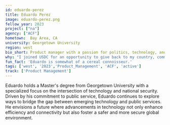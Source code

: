 ```yaml
---
id: eduardo-perez
title: Eduardo Perez
image: eduardo-perez.png
fellow_year: 2023
project: ["na"]
agency: ["ACF"]
hometown:  Bay Area, CA
university: Georgetown University
region: west
bio_short: Product manager with a passion for politics, technology, and security 
why: "I joined USDC for an opportunity to give back to my country, community, and peers."
fun_fact: 'Eduardo is somewhat of a cereal connoisseur.'
tags: ['west', '2023','Product_Management', 'ACF', 'active']
track: ['Product Management']
---
```


Eduardo holds a Master's degree from Georgetown University with a specialized focus on the intersection of technology and national security. Driven by his commitment to public service, Eduardo continues to explore ways to bridge the gap between emerging technology and public services. He envisions a future where advancements in technology not only enhance efficiency and connectivity but also foster a safer and more secure global environment. 
